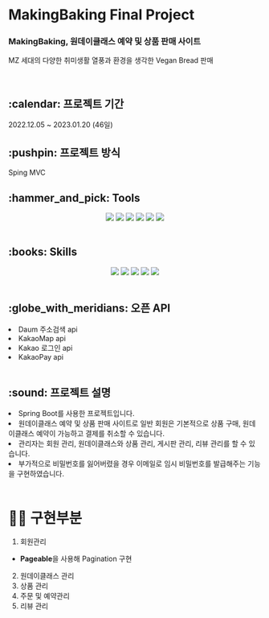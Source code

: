 # MakingBaking Final Project

<h3>MakingBaking, 원데이클래스 예약 및 상품 판매 사이트</h3>
<p>MZ 세대의 다양한 취미생활 열풍과 환경을 생각한 Vegan Bread 판매</p>
<br>

<h2>:calendar: 프로젝트 기간</h2>
2022.12.05 ~ 2023.01.20 (46일)
<br>

<h2>:pushpin: 프로젝트 방식</h2>
Sping MVC
<br>

<h2>:hammer_and_pick: Tools</h2>
<div align="center">
	<img src="https://img.shields.io/badge/Spring-6DB33F?style=flat&logo=Spring&logoColor=white"/>
	<img src="https://img.shields.io/badge/MySQL-4479A1?style=flat&logo=MySQL&logoColor=white"/>
	<img src="https://img.shields.io/badge/Visual Studio Code-007ACC?style=flat&logo=Visual Studio Code&logoColor=white"/>
	<img src="https://img.shields.io/badge/GitHub-181717?style=flat&logo=GitHub&logoColor=white"/>
	<img src="https://img.shields.io/badge/Apache Tomcat-F8DC75?style=flat&logo=Apache Tomcat&logoColor=white"/>
	<img src="https://img.shields.io/badge/Thymeleaf-005F0F?style=flat&logo=Thymeleaf&logoColor=white"/>
</div>
<br>

<h2>:books: Skills</h2>
<div align="center">
	<img src="https://img.shields.io/badge/java-007396?style=for-the-badge&logo=java&logoColor=white">
	<img src="https://img.shields.io/badge/HTML5-E34F26?style=flat&logo=HTML5&logoColor=white"/>
	<img src="https://img.shields.io/badge/CSS3-1572B6?style=flat&logo=CSS3&logoColor=white"/>
	<img src="https://img.shields.io/badge/JavaScript-F7DF1E?style=flat&logo=JavaScript&logoColor=white"/>
	<img src="https://img.shields.io/badge/jQuery-0769AD?style=flat&logo=jQuery&logoColor=white"/>
</div>
<br>

<h2>:globe_with_meridians: 오픈 API</h2>
<li>Daum 주소검색 api</li>
<li>KakaoMap api</li>
<li>Kakao 로그인 api</li>
<li>KakaoPay api</li>
<br>

<h2>:sound: 프로젝트 설명</h2>
<li>Spring Boot를 사용한 프로젝트입니다.</li>
<li>원데이클래스 예약 및 상품 판매 사이트로 일반 회원은 기본적으로 상품 구매, 원데이클래스 예약이 가능하고 결제를 취소할 수 있습니다.</li>
<li>관리자는 회원 관리, 원데이클래스와 상품 관리, 게시판 관리, 리뷰 관리를 할 수 있습니다.</li>
<li>부가적으로 비밀번호를 잃어버렸을 경우 이메일로 임시 비밀번호를 발급해주는 기능을 구현하였습니다.</li>
<br>

# :technologist: 구현부분
1. 회원관리
- <strong>Pageable</strong>을 사용해 Pagination 구현
2. 원데이클래스 관리
3. 상품 관리
4. 주문 및 예약관리
5. 리뷰 관리
